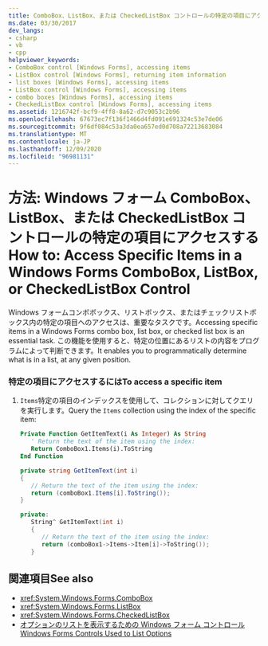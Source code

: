 ```yaml
---
title: ComboBox、ListBox、または CheckedListBox コントロールの特定の項目にアクセスする
ms.date: 03/30/2017
dev_langs:
- csharp
- vb
- cpp
helpviewer_keywords:
- ComboBox control [Windows Forms], accessing items
- ListBox control [Windows Forms], returning item information
- list boxes [Windows Forms], accessing items
- ListBox control [Windows Forms], accessing items
- combo boxes [Windows Forms], accessing items
- CheckedListBox control [Windows Forms], accessing items
ms.assetid: 1216742f-bcf9-4ff8-8a62-d7c9053c2b96
ms.openlocfilehash: 67673ec7f136f1466d4fd091e691324c53e7de06
ms.sourcegitcommit: 9f6df084c53a3da0ea657ed0d708a72213683084
ms.translationtype: MT
ms.contentlocale: ja-JP
ms.lasthandoff: 12/09/2020
ms.locfileid: "96981131"
---
```

# <a name="how-to-access-specific-items-in-a-windows-forms-combobox-listbox-or-checkedlistbox-control"></a><span data-ttu-id="85366-102">方法: Windows フォーム ComboBox、ListBox、または CheckedListBox コントロールの特定の項目にアクセスする</span><span class="sxs-lookup"><span data-stu-id="85366-102">How to: Access Specific Items in a Windows Forms ComboBox, ListBox, or CheckedListBox Control</span></span>
<span data-ttu-id="85366-103">Windows フォームコンボボックス、リストボックス、またはチェックリストボックス内の特定の項目へのアクセスは、重要なタスクです。</span><span class="sxs-lookup"><span data-stu-id="85366-103">Accessing specific items in a Windows Forms combo box, list box, or checked list box is an essential task.</span></span> <span data-ttu-id="85366-104">この機能を使用すると、特定の位置にあるリストの内容をプログラムによって判断できます。</span><span class="sxs-lookup"><span data-stu-id="85366-104">It enables you to programmatically determine what is in a list, at any given position.</span></span>  
  
### <a name="to-access-a-specific-item"></a><span data-ttu-id="85366-105">特定の項目にアクセスするには</span><span class="sxs-lookup"><span data-stu-id="85366-105">To access a specific item</span></span>  
  
1. <span data-ttu-id="85366-106">`Items`特定の項目のインデックスを使用して、コレクションに対してクエリを実行します。</span><span class="sxs-lookup"><span data-stu-id="85366-106">Query the `Items` collection using the index of the specific item:</span></span>  
  
    ```vb  
    Private Function GetItemText(i As Integer) As String  
       ' Return the text of the item using the index:  
       Return ComboBox1.Items(i).ToString  
    End Function  
    ```  
  
    ```csharp  
    private string GetItemText(int i)  
    {  
       // Return the text of the item using the index:  
       return (comboBox1.Items[i].ToString());  
    }  
    ```  
  
    ```cpp  
    private:  
       String^ GetItemText(int i)  
       {  
          // Return the text of the item using the index:  
          return (comboBox1->Items->Item[i]->ToString());  
       }  
    ```  
  
## <a name="see-also"></a><span data-ttu-id="85366-107">関連項目</span><span class="sxs-lookup"><span data-stu-id="85366-107">See also</span></span>

- <xref:System.Windows.Forms.ComboBox>
- <xref:System.Windows.Forms.ListBox>
- <xref:System.Windows.Forms.CheckedListBox>
- [<span data-ttu-id="85366-108">オプションのリストを表示するための Windows フォーム コントロール</span><span class="sxs-lookup"><span data-stu-id="85366-108">Windows Forms Controls Used to List Options</span></span>](windows-forms-controls-used-to-list-options.md)
